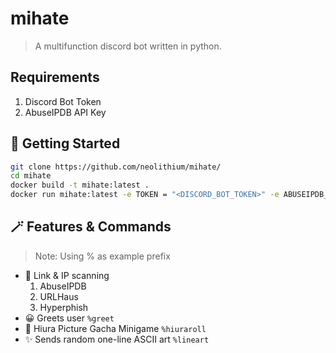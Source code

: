 
# mihate

> A multifunction discord bot written in python.

## Requirements
1. Discord Bot Token
2. AbuseIPDB API Key

## 🚀 Getting Started
```sh
git clone https://github.com/neolithium/mihate/
cd mihate
docker build -t mihate:latest .
docker run mihate:latest -e TOKEN = "<DISCORD_BOT_TOKEN>" -e ABUSEIPDB_KEY = "<ABUSEIPDB_APIKEY" -e PREFIX "<BOT_PREFIX>"
```

## 🪄 Features & Commands
> Note: Using % as example prefix
 - 🔎 Link & IP scanning
   1. AbuseIPDB
   2. URLHaus
   3. Hyperphish
 - 😀 Greets user
 `%greet`
 - 🎲 Hiura Picture Gacha Minigame
 `%hiuraroll`
 - ✨ Sends random one-line ASCII art
 `%lineart`
 
